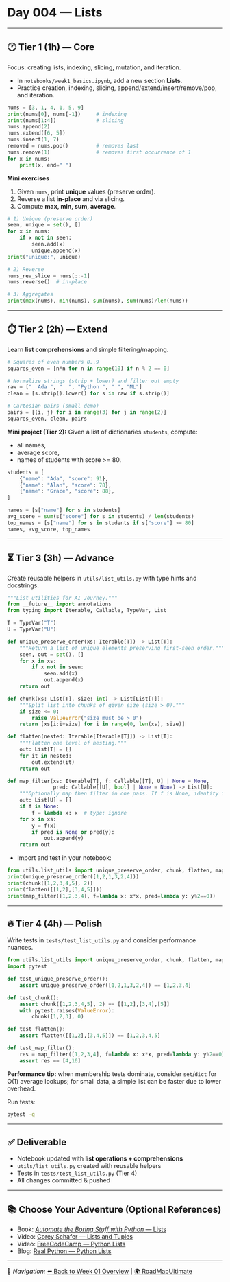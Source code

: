 # Day 004 — Lists

---

## 🕐 Tier 1 (1h) — Core

Focus: creating lists, indexing, slicing, mutation, and iteration.

- In `notebooks/week1_basics.ipynb`, add a new section **Lists**.
- Practice creation, indexing, slicing, append/extend/insert/remove/pop, and iteration.

```python
nums = [3, 1, 4, 1, 5, 9]
print(nums[0], nums[-1])     # indexing
print(nums[1:4])             # slicing
nums.append(2)
nums.extend([6, 5])
nums.insert(1, 7)
removed = nums.pop()         # removes last
nums.remove(1)               # removes first occurrence of 1
for x in nums:
    print(x, end=" ")
```

**Mini exercises**
1) Given `nums`, print **unique** values (preserve order).  
2) Reverse a list **in-place** and via slicing.  
3) Compute **max, min, sum, average**.

```python
# 1) Unique (preserve order)
seen, unique = set(), []
for x in nums:
    if x not in seen:
        seen.add(x)
        unique.append(x)
print("unique:", unique)

# 2) Reverse
nums_rev_slice = nums[::-1]
nums.reverse()  # in-place

# 3) Aggregates
print(max(nums), min(nums), sum(nums), sum(nums)/len(nums))
```

---

## ⏱️ Tier 2 (2h) — Extend

Learn **list comprehensions** and simple filtering/mapping.

```python
# Squares of even numbers 0..9
squares_even = [n*n for n in range(10) if n % 2 == 0]

# Normalize strings (strip + lower) and filter out empty
raw = ["  Ada ", "  ", "Python ", " ", "ML"]
clean = [s.strip().lower() for s in raw if s.strip()]

# Cartesian pairs (small demo)
pairs = [(i, j) for i in range(3) for j in range(2)]
squares_even, clean, pairs
```

**Mini project (Tier 2):** Given a list of dictionaries `students`, compute:  
- all names,  
- average score,  
- names of students with score >= 80.

```python
students = [
    {"name": "Ada", "score": 91},
    {"name": "Alan", "score": 78},
    {"name": "Grace", "score": 88},
]

names = [s["name"] for s in students]
avg_score = sum(s["score"] for s in students) / len(students)
top_names = [s["name"] for s in students if s["score"] >= 80]
names, avg_score, top_names
```

---

## ⏳ Tier 3 (3h) — Advance

Create reusable helpers in `utils/list_utils.py` with type hints and docstrings.

```python
"""List utilities for AI Journey."""
from __future__ import annotations
from typing import Iterable, Callable, TypeVar, List

T = TypeVar("T")
U = TypeVar("U")

def unique_preserve_order(xs: Iterable[T]) -> List[T]:
    """Return a list of unique elements preserving first-seen order."""
    seen, out = set(), []
    for x in xs:
        if x not in seen:
            seen.add(x)
            out.append(x)
    return out

def chunk(xs: List[T], size: int) -> List[List[T]]:
    """Split list into chunks of given size (size > 0)."""
    if size <= 0:
        raise ValueError("size must be > 0")
    return [xs[i:i+size] for i in range(0, len(xs), size)]

def flatten(nested: Iterable[Iterable[T]]) -> List[T]:
    """Flatten one level of nesting."""
    out: List[T] = []
    for it in nested:
        out.extend(it)
    return out

def map_filter(xs: Iterable[T], f: Callable[[T], U] | None = None,
               pred: Callable[[U], bool] | None = None) -> List[U]:
    """Optionally map then filter in one pass. If f is None, identity is used."""
    out: List[U] = []
    if f is None:
        f = lambda x: x  # type: ignore
    for x in xs:
        y = f(x)
        if pred is None or pred(y):
            out.append(y)
    return out
```

- Import and test in your notebook:

```python
from utils.list_utils import unique_preserve_order, chunk, flatten, map_filter
print(unique_preserve_order([1,2,1,3,2,4]))
print(chunk([1,2,3,4,5], 2))
print(flatten([[1,2],[3,4,5]]))
print(map_filter([1,2,3,4], f=lambda x: x*x, pred=lambda y: y%2==0))
```

---

## 🔥 Tier 4 (4h) — Polish

Write tests in `tests/test_list_utils.py` and consider performance nuances.

```python
from utils.list_utils import unique_preserve_order, chunk, flatten, map_filter
import pytest

def test_unique_preserve_order():
    assert unique_preserve_order([1,2,1,3,2,4]) == [1,2,3,4]

def test_chunk():
    assert chunk([1,2,3,4,5], 2) == [[1,2],[3,4],[5]]
    with pytest.raises(ValueError):
        chunk([1,2,3], 0)

def test_flatten():
    assert flatten([[1,2],[3,4,5]]) == [1,2,3,4,5]

def test_map_filter():
    res = map_filter([1,2,3,4], f=lambda x: x*x, pred=lambda y: y%2==0)
    assert res == [4,16]
```

**Performance tip:** when membership tests dominate, consider `set`/`dict` for O(1) average lookups; for small data, a simple list can be faster due to lower overhead.

Run tests:
```bash
pytest -q
```

---

## ✅ Deliverable
- Notebook updated with **list operations + comprehensions**
- `utils/list_utils.py` created with reusable helpers
- Tests in `tests/test_list_utils.py` (Tier 4)
- All changes committed & pushed

---

## 📚 Choose Your Adventure (Optional References)
- Book: [*Automate the Boring Stuff with Python* — Lists](https://automatetheboringstuff.com/)
- Video: [Corey Schafer — Lists and Tuples](https://www.youtube.com/results?search_query=Corey+Schafer+python+lists)
- Video: [FreeCodeCamp — Python Lists](https://www.youtube.com/results?search_query=freecodecamp+python+lists)
- Blog: [Real Python — Python Lists](https://realpython.com/python-lists-tuples/)

---

🔗 *Navigation:* [⬅️ Back to Week 01 Overview](./README.md) | [🌍 RoadMapUltimate](../../RoadMapUltimate.md)
